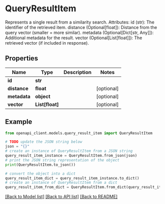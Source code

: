 # QueryResultItem

Represents a single result from a similarity search.  Attributes:     id (str): The identifier of the retrieved item.     distance (Optional[float]): Distance from the query vector (smaller = more similar).     metadata (Optional[Dict[str, Any]]): Additional metadata for the result.     vector (Optional[List[float]]): The retrieved vector (if included in response).

## Properties

Name | Type | Description | Notes
------------ | ------------- | ------------- | -------------
**id** | **str** |  | 
**distance** | **float** |  | [optional] 
**metadata** | **object** |  | [optional] 
**vector** | **List[float]** |  | [optional] 

## Example

```python
from openapi_client.models.query_result_item import QueryResultItem

# TODO update the JSON string below
json = "{}"
# create an instance of QueryResultItem from a JSON string
query_result_item_instance = QueryResultItem.from_json(json)
# print the JSON string representation of the object
print(QueryResultItem.to_json())

# convert the object into a dict
query_result_item_dict = query_result_item_instance.to_dict()
# create an instance of QueryResultItem from a dict
query_result_item_from_dict = QueryResultItem.from_dict(query_result_item_dict)
```
[[Back to Model list]](../README.md#documentation-for-models) [[Back to API list]](../README.md#documentation-for-api-endpoints) [[Back to README]](../README.md)


